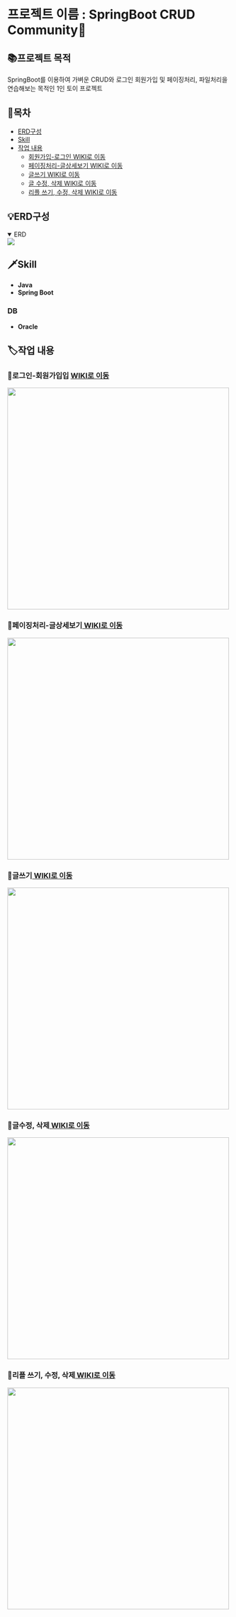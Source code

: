 # 프로젝트 이름 : SpringBoot CRUD Community📒

## 📚프로젝트 목적

SpringBoot를 이용하여 가벼운 CRUD와 로그인 회원가입 및
페이징처리, 파일처리을 연습해보는 목적인
1인 토이 프로젝트

## 📖목차
  - [ERD구성](#erd구성)
  - [Skill](#skill)
  - [작업 내용](#작업-내용)
    - [회원가입-로그인 WIKI로 이동](#로그인-회원가입입--wiki로-이동)
    - [페이징처리-글상세보기 WIKI로 이동](#페이징처리-글상세보기-wiki로-이동)
    - [글쓰기 WIKI로 이동](#글쓰기-wiki로-이동)
    - [글 수정, 삭제 WIKI로 이동](#글수정-삭제-wiki로-이동)
    - [리플 쓰기, 수정, 삭제 WIKI로 이동](#리플-쓰기-수정-삭제-wiki로-이동)


## 💡ERD구성

<details open>
<summary>ERD</summary>
  
  <a href='https://github.com/NohEuijin/CRUDcommunity/assets/141835418/261b59ae-d609-462f-932f-2107c32cce2b' target='_blank'>
  <img src='https://github.com/NohEuijin/CRUDcommunity/assets/141835418/261b59ae-d609-462f-932f-2107c32cce2b' border='0'>
  </a>

</details>

 ## 🗡Skill
- **Java**
- **Spring Boot**
### DB
- **Oracle**

## 🏷작업 내용

### 🔖로그인-회원가입입 <a href="https://github.com/NohEuijin/CRUDcommunity/wiki/%ED%9A%8C%EC%9B%90%EA%B0%80%EC%9E%85%E2%80%90%EB%A1%9C%EA%B7%B8%EC%9D%B8"> WIKI로 이동</a>

<a href="https://github.com/NohEuijin/CRUDcommunity/wiki/%ED%9A%8C%EC%9B%90%EA%B0%80%EC%9E%85%E2%80%90%EB%A1%9C%EA%B7%B8%EC%9D%B8"> 
 <img src="https://github.com/NohEuijin/CRUDcommunity/assets/141835418/d783015a-a8a7-433c-aead-8fd9b5fae9a3?type=w580" width="500">
</a>

### 🔖페이징처리-글상세보기<a href="https://github.com/NohEuijin/CRUDcommunity/wiki/%ED%8E%98%EC%9D%B4%EC%A7%95%EC%B2%98%EB%A6%AC%E2%80%90%EA%B8%80(%EC%83%81%EC%84%B8%EB%B3%B4%EA%B8%B0)"> WIKI로 이동</a>

<a href="https://github.com/NohEuijin/CRUDcommunity/wiki/%ED%8E%98%EC%9D%B4%EC%A7%95%EC%B2%98%EB%A6%AC%E2%80%90%EA%B8%80(%EC%83%81%EC%84%B8%EB%B3%B4%EA%B8%B0)"> 
   <img src="https://github.com/NohEuijin/CRUDcommunity/assets/141835418/bd96b7c0-94a8-46f3-bb4e-a361791d2deb?type=w580" width="500">
</a>

### 🔖글쓰기<a href="https://github.com/NohEuijin/CRUDcommunity/wiki/%EA%B8%80(%EC%93%B0%EA%B8%B0)"> WIKI로 이동</a>

<a href="https://github.com/NohEuijin/CRUDcommunity/wiki/%EA%B8%80(%EC%93%B0%EA%B8%B0)"> 
 <img src="https://github.com/NohEuijin/CRUDcommunity/assets/141835418/be7071a1-55a3-403d-9b8f-e015691ccc15?type=w580" width="500">
</a>

### 🔖글수정, 삭제<a href="https://github.com/NohEuijin/CRUDcommunity/wiki/%EA%B8%80(%EC%88%98%EC%A0%95,%EC%82%AD%EC%A0%9C)"> WIKI로 이동</a>

<a href="https://github.com/NohEuijin/CRUDcommunity/wiki/%EA%B8%80(%EC%88%98%EC%A0%95,%EC%82%AD%EC%A0%9C)"> 
  <img src="https://github.com/NohEuijin/CRUDcommunity/assets/141835418/023d2c43-ef93-46bb-adca-d87a76637b75?type=w580" width="500">
</a>

### 🔖리플 쓰기, 수정, 삭제<a href="https://github.com/NohEuijin/CRUDcommunity/wiki/%EB%A6%AC%ED%94%8C(%EC%93%B0%EA%B8%B0,%EC%88%98%EC%A0%95,%EC%82%AD%EC%A0%9C)"> WIKI로 이동</a>

<a href="https://github.com/NohEuijin/CRUDcommunity/wiki/%EB%A6%AC%ED%94%8C(%EC%93%B0%EA%B8%B0,%EC%88%98%EC%A0%95,%EC%82%AD%EC%A0%9C)"> 
 <img src="https://github.com/NohEuijin/CRUDcommunity/assets/141835418/ffdd23dd-1dac-4364-8fad-028ee735f2c9?type=w580" width="500">
</a>


